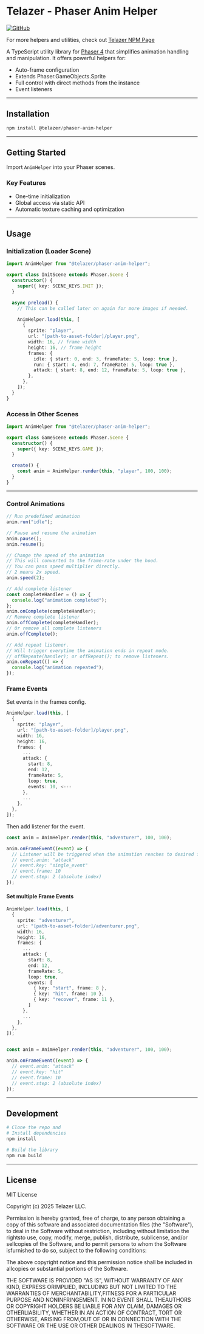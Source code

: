 # Telazer - Phaser Anim Helper

[![GitHub](https://img.shields.io/badge/GitHub-Repository-blue)](https://github.com/Telazer/phaser-anim-helper)

For more helpers and utilities, check out [Telazer NPM Page](https://www.npmjs.com/org/telazer)

A TypeScript utility library for [Phaser 4](https://phaser.io) that simplifies animation handling and manipulation. It offers powerful helpers for:

- Auto-frame configuration
- Extends Phaser.GameObjects.Sprite
- Full control with direct methods from the instance
- Event listeners

---

## Installation

```typescript
npm install @telazer/phaser-anim-helper
```

---

## Getting Started

Import `AnimHelper` into your Phaser scenes.

### Key Features

- One-time initialization
- Global access via static API
- Automatic texture caching and optimization

---

## Usage

### Initialization (Loader Scene)

```ts
import AnimHelper from "@telazer/phaser-anim-helper";

export class InitScene extends Phaser.Scene {
  constructor() {
    super({ key: SCENE_KEYS.INIT });
  }

  async preload() {
    // This can be called later on again for more images if needed.

    AnimHelper.load(this, [
      {
        sprite: "player",
        url: "[path-to-asset-folder]/player.png",
        width: 16, // frame width
        height: 16, // frame height
        frames: {
          idle: { start: 0, end: 3, frameRate: 5, loop: true },
          run: { start: 4, end: 7, frameRate: 5, loop: true },
          attack: { start: 8, end: 12, frameRate: 5, loop: true },
        },
      },
    ]);
  }
}
```

### Access in Other Scenes

```ts
import AnimHelper from "@telazer/phaser-anim-helper";

export class GameScene extends Phaser.Scene {
  constructor() {
    super({ key: SCENE_KEYS.GAME });
  }

  create() {
    const anim = AnimHelper.render(this, "player", 100, 100);
  }
}
```

---

### Control Animations

```ts
// Run predefined animation
anim.run("idle");

// Pause and resume the animation
anim.pause();
anim.resume();

// Change the speed of the animation
// This will converted to the frame-rate under the hood.
// You can pass speed multiplier directly.
// 2 means 2x speed.
anim.speed(2);

// Add complete listener
const completeHandler = () => {
  console.log("animation completed");
};
anim.onComplete(completeHandler);
// Remove complete listener
anim.offComplete(completeHandler);
// Or remove all complete listeners
anim.offComplete();

// Add repeat listener.
// Will trigger everytime the animation ends in repeat mode.
// offRepeate(handler); or offRepeat(); to remove listeners.
anim.onRepeat(() => {
  console.log("animation repeated");
});
```

### Frame Events

Set events in the frames config.

```typescript
AnimHelper.load(this, [
  {
    sprite: "player",
    url: "[path-to-asset-folder]/player.png",
    width: 16,
    height: 16,
    frames: {
      ...
      attack: {
        start: 8,
        end: 12,
        frameRate: 5,
        loop: true,
        events: 10, <---
      },
      ...
    },
  },
]);
```

Then add listener for the event.

```typescript
const anim = AnimHelper.render(this, "adventurer", 100, 100);

anim.onFrameEvent((event) => {
  // Listener will be triggered when the animation reaches to desired frame.
  // event.anim: "attack"
  // event.key: "single_event"
  // event.frame: 10
  // event.step: 2 (absolute index)
});
```

#### Set multiple Frame Events

```typescript
AnimHelper.load(this, [
  {
    sprite: "adventurer",
    url: "[path-to-asset-folder]/adventurer.png",
    width: 16,
    height: 16,
    frames: {
      ...
      attack: {
        start: 8,
        end: 12,
        frameRate: 5,
        loop: true,
        events: [
          { key: "start", frame: 8 },
          { key: "hit", frame: 10 },
          { key: "recover", frame: 11 },
        ]
      },
      ...
    },
  },
]);


const anim = AnimHelper.render(this, "adventurer", 100, 100);

anim.onFrameEvent((event) => {
  // event.anim: "attack"
  // event.key: "hit"
  // event.frame: 10
  // event.step: 2 (absolute index)
});
```

---

## Development

```bash
# Clone the repo and
# Install dependencies
npm install

# Build the library
npm run build
```

---

## License

MIT License

Copyright (c) 2025 Telazer LLC.

Permission is hereby granted, free of charge, to any person obtaining a copy
of this software and associated documentation files (the "Software"), to deal
in the Software without restriction, including without limitation the rightsto use, copy, modify, merge, publish, distribute, sublicense, and/or sellcopies of the Software, and to permit persons to whom the Software isfurnished to do so, subject to the following conditions:

The above copyright notice and this permission notice shall be included in allcopies or substantial portions of the Software.

THE SOFTWARE IS PROVIDED "AS IS", WITHOUT WARRANTY OF ANY KIND, EXPRESS ORIMPLIED, INCLUDING BUT NOT LIMITED TO THE WARRANTIES OF MERCHANTABILITY,FITNESS FOR A PARTICULAR PURPOSE AND NONINFRINGEMENT. IN NO EVENT SHALL THEAUTHORS OR COPYRIGHT HOLDERS BE LIABLE FOR ANY CLAIM, DAMAGES OR OTHERLIABILITY, WHETHER IN AN ACTION OF CONTRACT, TORT OR OTHERWISE, ARISING FROM,OUT OF OR IN CONNECTION WITH THE SOFTWARE OR THE USE OR OTHER DEALINGS IN THESOFTWARE.
